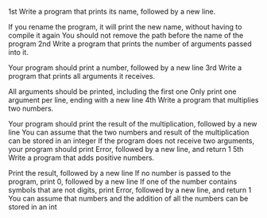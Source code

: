 1st Write a program that prints its name, followed by a new line.

If you rename the program, it will print the new name, without having to compile it again You should not remove the path before the name of the program 2nd Write a program that prints the number of arguments passed into it.

Your program should print a number, followed by a new line 3rd Write a program that prints all arguments it receives.

All arguments should be printed, including the first one Only print one argument per line, ending with a new line 4th Write a program that multiplies two numbers.

Your program should print the result of the multiplication, followed by a new line You can assume that the two numbers and result of the multiplication can be stored in an integer If the program does not receive two arguments, your program should print Error, followed by a new line, and return 1 5th Write a program that adds positive numbers.

Print the result, followed by a new line If no number is passed to the program, print 0, followed by a new line If one of the number contains symbols that are not digits, print Error, followed by a new line, and return 1 You can assume that numbers and the addition of all the numbers can be stored in an int
